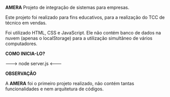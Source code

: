 **AMERA**
Projeto de integração de sistemas para empresas.

Este projeto foi realizado para fins educativos, para a realização do TCC
de técnico em vendas.

Foi utilizado HTML, CSS e JavaScript. Ele não contém banco de dados na nuvem (apenas o localStorage) para a utilização simultâneo de vários
computadores.

**COMO INICIA-LO?**

---> node server.js <---

**OBSERVAÇÃO**

A **AMERA** foi o primeiro projeto realizado, não contém tantas funcionalidades e nem arquitetura de códigos.
